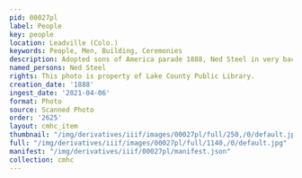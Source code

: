 ```yaml
---
pid: 00027pl
label: People
key: people
location: Leadville (Colo.)
keywords: People, Men, Building, Ceremonies
description: Adopted sons of America parade 1888, Ned Steel in very back
named_persons: Ned Steel
rights: This photo is property of Lake County Public Library.
creation_date: '1888'
ingest_date: '2021-04-06'
format: Photo
source: Scanned Photo
order: '2625'
layout: cmhc_item
thumbnail: "/img/derivatives/iiif/images/00027pl/full/250,/0/default.jpg"
full: "/img/derivatives/iiif/images/00027pl/full/1140,/0/default.jpg"
manifest: "/img/derivatives/iiif/00027pl/manifest.json"
collection: cmhc
---
```

